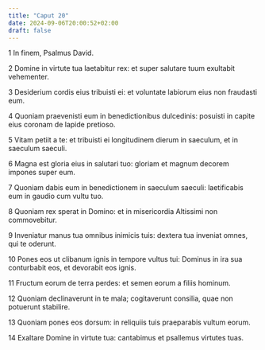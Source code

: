 ```yaml
---
title: "Caput 20"
date: 2024-09-06T20:00:52+02:00
draft: false
---
```



1 In finem, Psalmus David.

2 Domine in virtute tua laetabitur rex: et super salutare tuum exultabit vehementer.

3 Desiderium cordis eius tribuisti ei: et voluntate labiorum eius non fraudasti eum.

4 Quoniam praevenisti eum in benedictionibus dulcedinis: posuisti in capite eius coronam de lapide pretioso.

5 Vitam petiit a te: et tribuisti ei longitudinem dierum in saeculum, et in saeculum saeculi.

6 Magna est gloria eius in salutari tuo: gloriam et magnum decorem impones super eum.

7 Quoniam dabis eum in benedictionem in saeculum saeculi: laetificabis eum in gaudio cum vultu tuo.

8 Quoniam rex sperat in Domino: et in misericordia Altissimi non commovebitur.

9 Inveniatur manus tua omnibus inimicis tuis: dextera tua inveniat omnes, qui te oderunt.

10 Pones eos ut clibanum ignis in tempore vultus tui: Dominus in ira sua conturbabit eos, et devorabit eos ignis.

11 Fructum eorum de terra perdes: et semen eorum a filiis hominum.

12 Quoniam declinaverunt in te mala; cogitaverunt consilia, quae non potuerunt stabilire.

13 Quoniam pones eos dorsum: in reliquiis tuis praeparabis vultum eorum.

14 Exaltare Domine in virtute tua: cantabimus et psallemus virtutes tuas.

